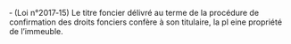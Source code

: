 ‐ (Loi n°2017‐15) Le titre foncier délivré au terme de la procédure de confirmation des droits fonciers confère à son titulaire, la pl eine propriété de l’immeuble.